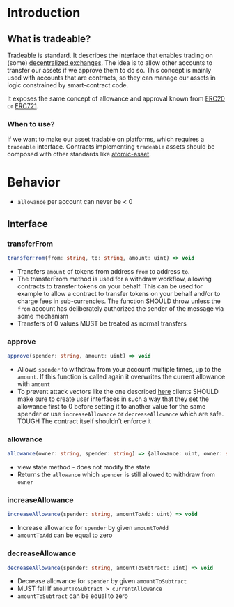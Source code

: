 # Introduction

## What is tradeable?

Tradeable is standard. It describes the interface that enables trading on (some) [decentralized exchanges](https://cointelegraph.com/learn/what-are-decentralized-exchanges-and-how-do-dexs-work). The idea is to allow other accounts to transfer our assets if we approve them to do so. This concept is mainly used with accounts that are contracts, so they can manage our assets in logic constrained by smart-contract code.

It exposes the same concept of allowance and approval known from [ERC20](https://eips.ethereum.org/EIPS/eip-20) or [ERC721](https://eips.ethereum.org/EIPS/eip-721).

### When to use?

If we want to make our asset tradable on platforms, which requires a `tradeable` interface. Contracts implementing `tradeable` assets should be composed with other standards like [atomic-asset](./atomic-asset.md).

# Behavior

- `allowance` per account can never be < 0

## Interface

### transferFrom

```ts
transferFrom(from: string, to: string, amount: uint) => void
```

- Transfers `amount` of tokens from address `from` to address `to`.
- The transferFrom method is used for a withdraw workflow, allowing contracts to transfer tokens on your behalf. This can be used for example to allow a contract to transfer tokens on your behalf and/or to charge fees in sub-currencies. The function SHOULD throw unless the `from` account has deliberately authorized the sender of the message via some mechanism
- Transfers of 0 values MUST be treated as normal transfers

### approve

```ts
approve(spender: string, amount: uint) => void
```

- Allows `spender` to withdraw from your account multiple times, up to the `amount`. If this function is called again it overwrites the current allowance with `amount`
- To prevent attack vectors like the one described [here](https://docs.google.com/document/d/1YLPtQxZu1UAvO9cZ1O2RPXBbT0mooh4DYKjA_jp-RLM/edit) clients SHOULD make sure to create user interfaces in such a way that they set the allowance first to 0 before setting it to another value for the same spender or use `increaseAllowance` or `decreaseAllowance` which are safe. TOUGH The contract itself shouldn’t enforce it

### allowance

```ts
allowance(owner: string, spender: string) => {allowance: uint, owner: string, spender: string}
```

- view state method - does not modify the state
- Returns the `allowance` which `spender` is still allowed to withdraw from `owner`

### increaseAllowance

```ts
increaseAllowance(spender: string, amountToAdd: uint) => void
```

- Increase allowance for `spender` by given `amountToAdd`
- `amountToAdd` can be equal to zero

### decreaseAllowance

```ts
decreaseAllowance(spender: string, amountToSubtract: uint) => void
```

- Decrease allowance for `spender` by given `amountToSubtract`
- MUST fail if `amountToSubtract > currentAllowance`
- `amountToSubtract` can be equal to zero
